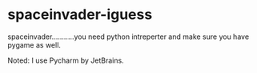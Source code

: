 # spaceinvader-iguess
spaceinvader...........you need python intreperter and make sure you have pygame as well.


Noted: I use Pycharm by JetBrains.
